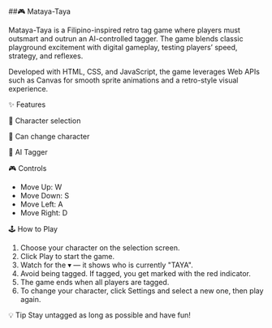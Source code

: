   ##🎮 Mataya-Taya

Mataya-Taya is a Filipino-inspired retro tag game where players must outsmart and outrun an AI-controlled tagger. The game blends classic playground excitement with digital gameplay, testing players’ speed, strategy, and reflexes.

Developed with HTML, CSS, and JavaScript, the game leverages Web APIs such as Canvas for smooth sprite animations and a retro-style visual experience.

 ✨ Features

🧍 Character selection

🔄 Can change character

 🤖 AI Tagger

 🎮 Controls
- Move Up: W  
- Move Down: S  
- Move Left: A  
- Move Right: D  

 🕹️ How to Play

1. Choose your character on the selection screen.  
2. Click Play to start the game.  
3. Watch for the ▾ — it shows who is currently "TAYA".  
4. Avoid being tagged. If tagged, you get marked with the red indicator.  
5. The game ends when all players are tagged.  
6. To change your character, click Settings and select a new one, then play again.  

💡 Tip
Stay untagged as long as possible and have fun!
